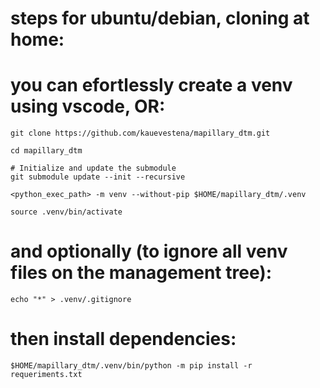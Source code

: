 # steps for ubuntu/debian, cloning at home:
# you can efortlessly create a venv using vscode, OR:
    git clone https://github.com/kauevestena/mapillary_dtm.git

    cd mapillary_dtm
    
    # Initialize and update the submodule
    git submodule update --init --recursive

    <python_exec_path> -m venv --without-pip $HOME/mapillary_dtm/.venv

    source .venv/bin/activate

# and optionally (to ignore all venv files on the management tree):

    echo "*" > .venv/.gitignore

# then install dependencies:

    $HOME/mapillary_dtm/.venv/bin/python -m pip install -r requeriments.txt


